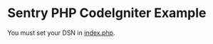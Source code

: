 # Sentry PHP CodeIgniter Example

You must set your DSN in [index.php](https://github.com/getsentry/examples/blob/master/php/codeigniter/index.php).
